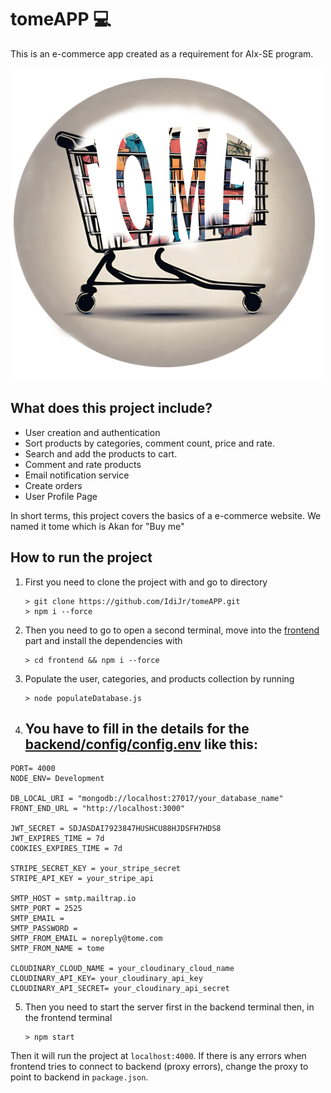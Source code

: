 # tomeAPP :computer:

This is an e-commerce app created as a requirement for Alx-SE program.

![](./logo.jpg) 

## What does this project include?
- User creation and authentication
- Sort products by categories, comment count, price and rate. 
- Search and add the products to cart. 
- Comment and rate products
- Email notification service
- Create orders
- User Profile Page

In short terms, this project covers the basics of a e-commerce website. We named it tome which is Akan for "Buy me"


## How to run the project
1. First you need to clone the project with and go to directory
	```
	> git clone https://github.com/IdiJr/tomeAPP.git
	> npm i --force
	```
2. Then you need to go to open a second terminal, move into the [frontend](./frontend) part and install the dependencies with
	```
	> cd frontend && npm i --force
	```
3. Populate the user, categories, and products collection by running
    ```
    > node populateDatabase.js
    ```
4. ## You have to fill in the details for the [backend/config/config.env](./backend/config) like this:
```
PORT= 4000
NODE_ENV= Development

DB_LOCAL_URI = "mongodb://localhost:27017/your_database_name"
FRONT_END_URL = "http://localhost:3000"

JWT_SECRET = SDJASDAI7923847HUSHCU88HJDSFH7HDS8
JWT_EXPIRES_TIME = 7d
COOKIES_EXPIRES_TIME = 7d

STRIPE_SECRET_KEY = your_stripe_secret
STRIPE_API_KEY = your_stripe_api

SMTP_HOST = smtp.mailtrap.io
SMTP_PORT = 2525
SMTP_EMAIL = 
SMTP_PASSWORD = 
SMTP_FROM_EMAIL = noreply@tome.com
SMTP_FROM_NAME = tome

CLOUDINARY_CLOUD_NAME = your_cloudinary_cloud_name
CLOUDINARY_API_KEY= your_cloudinary_api_key
CLOUDINARY_API_SECRET= your_cloudinary_api_secret
```
5. Then you need to start the server first in the backend terminal then, in the frontend terminal
	```
	> npm start
	```

Then it will run the project at `localhost:4000`. If there is any errors when frontend tries to connect to backend (proxy errors), change the proxy to point to backend in `package.json`.
